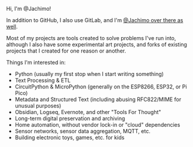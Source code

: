 Hi, I'm @Jachimo!

In addition to GitHub, I also use GitLab, and I'm [@Jachimo over there as well](https://gitlab.com/Jachimo).

Most of my projects are tools created to solve problems I've run into,
although I also have some experimental art projects, and forks of existing projects
that I created for one reason or another.

Things I'm interested in:

- Python (usually my first stop when I start writing something)
- Text Processing & ETL
- CircuitPython & MicroPython (generally on the ESP8266, ESP32, or Pi Pico)
- Metadata and Structured Text (including abusing RFC822/MIME for unusual purposes)
- Obsidian, Logseq, Evernote, and other "Tools For Thought"
- Long-term digital preservation and archiving
- Home automation, without vendor lock-in or "cloud" dependencies
- Sensor networks, sensor data aggregation, MQTT, etc.
- Building electronic toys, games, etc. for kids
